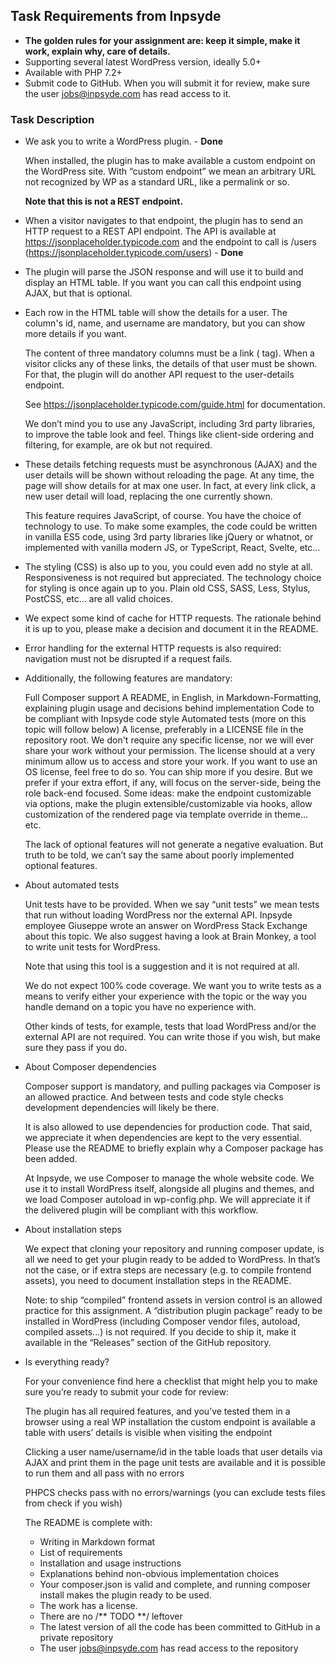 ## Task Requirements from Inpsyde
- **The golden rules for your assignment are: keep it simple, make it work, explain why, care of details.**
- Supporting several latest WordPress version, ideally 5.0+
- Available with PHP 7.2+
- Submit code to GitHub. When you will submit it for review, make sure the user jobs@inpsyde.com has read access to it.

### Task Description
- We ask you to write a WordPress plugin. - **Done**
  
  When installed, the plugin has to make available a custom endpoint on the WordPress site. With “custom endpoint” we mean an arbitrary URL not recognized by WP as a standard URL, like a permalink or so.
  
  __**Note that this is not a REST endpoint.**__
    
- When a visitor navigates to that endpoint, the plugin has to send an HTTP request to a REST API endpoint. The API is available at https://jsonplaceholder.typicode.com and the endpoint to call is /users (https://jsonplaceholder.typicode.com/users) - **Done**

- The plugin will parse the JSON response and will use it to build and display an HTML table.
  If you want you can call this endpoint using AJAX, but that is optional.
 
- Each row in the HTML table will show the details for a user. The column's id, name, and username are mandatory, but you can show more details if you want.
 
  The content of three mandatory columns must be a link (<a> tag). When a visitor clicks any of these links, the details of that user must be shown. For that, the plugin will do another API request to the user-details endpoint.
  
  See https://jsonplaceholder.typicode.com/guide.html for documentation.
  
  We don’t mind you to use any JavaScript, including 3rd party libraries, to improve the table look and feel. Things like client-side ordering and filtering, for example, are ok but not required.
  
- These details fetching requests must be asynchronous (AJAX) and the user details will be shown without reloading the page.
  At any time, the page will show details for at max one user. In fact, at every link click, a new user detail will load, replacing the one currently shown.
  
  This feature requires JavaScript, of course. You have the choice of technology to use. To make some examples, the code could be written in vanilla ES5 code, using 3rd party libraries like jQuery or whatnot, or implemented with vanilla modern JS, or TypeScript, React, Svelte, etc...
  
- The styling (CSS) is also up to you, you could even add no style at all. Responsiveness is not required but appreciated. The technology choice for styling is once again up to you. Plain old CSS, SASS, Less, Stylus, PostCSS, etc... are all valid choices.

- We expect some kind of cache for HTTP requests. The rationale behind it is up to you, please make a decision and document it in the README.

- Error handling for the external HTTP requests is also required: navigation must not be disrupted if a request fails.

- Additionally, the following features are mandatory:
  
  Full Composer support
  A README, in English, in Markdown-Formatting, explaining plugin usage and decisions behind implementation
  Code to be compliant with Inpsyde code style
  Automated tests (more on this topic will follow below)
  A license, preferably in a LICENSE file in the repository root. We don't require any specific license, nor we will ever share your work without your permission. The license should at a very minimum allow us to access and store your work. If you want to use an OS license, feel free to do so.
  You can ship more if you desire. But we prefer if your extra effort, if any, will focus on the server-side, being the role back-end focused.
  Some ideas: make the endpoint customizable via options, make the plugin extensible/customizable via hooks, allow customization of the rendered page via template override in theme... etc.
  
  The lack of optional features will not generate a negative evaluation. But truth to be told, we can’t say the same about poorly implemented optional features.
  
- About automated tests
  
  Unit tests have to be provided. When we say “unit tests” we mean tests that run without loading WordPress nor the external API.
  Inpsyde employee Giuseppe wrote an answer on WordPress Stack Exchange about this topic. We also suggest having a look at Brain Monkey, a tool to write unit tests for WordPress.
  
  Note that using this tool is a suggestion and it is not required at all.
  
  We do not expect 100% code coverage. We want you to write tests as a means to verify either your experience with the topic or the way you handle demand on a topic you have no experience with.
  
  Other kinds of tests, for example, tests that load WordPress and/or the external API are not required. You can write those if you wish, but make sure they pass if you do.
  
- About Composer dependencies
  
  Composer support is mandatory, and pulling packages via Composer is an allowed practice. And between tests and code style checks development dependencies will likely be there.
  
  It is also allowed to use dependencies for production code. That said, we appreciate it when dependencies are kept to the very essential. Please use the README to briefly explain why a Composer package has been added.
  
  At Inpsyde, we use Composer to manage the whole website code. We use it to install WordPress itself, alongside all plugins and themes, and we load Composer autoload in wp-config.php. We will appreciate it if the delivered plugin will be compliant with this workflow.
  
- About installation steps
  
  We expect that cloning your repository and running composer update, is all we need to get your plugin ready to be added to WordPress.
  In that’s not the case, or if extra steps are necessary (e.g. to compile frontend assets), you need to document installation steps in the README.
  
  Note: to ship “compiled” frontend assets in version control is an allowed practice for this assignment.
  A “distribution plugin package” ready to be installed in WordPress (including Composer vendor files, autoload, compiled assets...) is not required. If you decide to ship it, make it available in the “Releases” section of the GitHub repository.
  
- Is everything ready?

  For your convenience find here a checklist that might help you to make sure you’re ready to submit your code for review:

  The plugin has all required features, and you’ve tested them in a browser using a real WP installation
the custom endpoint is available
a table with users’ details is visible when visiting the endpoint

  Clicking a user name/username/id in the table loads that user details via AJAX and print them in the page
unit tests are available and it is possible to run them and all pass with no errors

  PHPCS checks pass with no errors/warnings (you can exclude tests files from check if you wish)
 
  The README is complete with:
  - Writing in Markdown format
  - List of requirements
  - Installation and usage instructions
  - Explanations behind non-obvious implementation choices
  - Your composer.json is valid and complete, and running composer install makes the plugin ready to be used.
  - The work has a license.
  - There are no /** TODO **/ leftover
  - The latest version of all the code has been committed to GitHub in a private repository
  - The user jobs@inpsyde.com has read access to the repository
